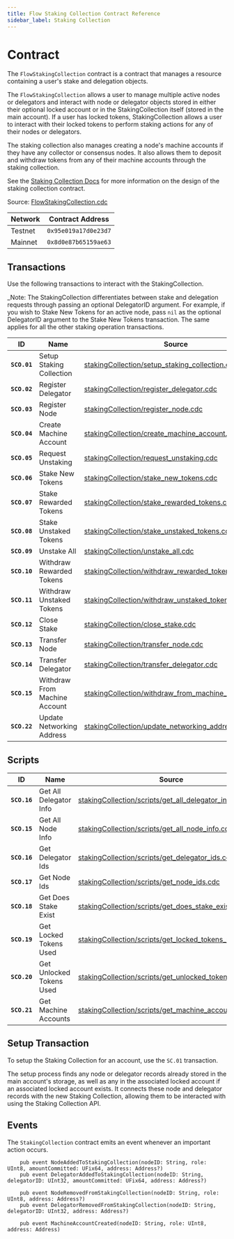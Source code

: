```yaml
---
title: Flow Staking Collection Contract Reference
sidebar_label: Staking Collection
---
```


# Contract

The `FlowStakingCollection` contract is a contract that manages a resource containing a user's stake and delegation objects.

The `FlowStakingCollection` allows a user to manage multiple active nodes or delegators
and interact with node or delegator objects stored in either their optional locked account
or in the StakingCollection itself (stored in the main account).
If a user has locked tokens, StakingCollection allows a user to interact with their locked tokens
to perform staking actions for any of their nodes or delegators.

The staking collection also manages creating a node's machine accounts if they have any collector or consensus nodes.
It also allows them to deposit and withdraw tokens from any of their machine accounts through the staking collection.

See the [Staking Collection Docs](../staking/14-staking-collection.mdx) for more information on the design of the staking collection contract.

Source: [FlowStakingCollection.cdc](https://github.com/onflow/flow-core-contracts/blob/master/contracts/FlowStakingCollection.cdc)

| Network    | Contract Address     |
|------------|----------------------|
| Testnet    | `0x95e019a17d0e23d7` |
| Mainnet    | `0x8d0e87b65159ae63` | 

## Transactions

Use the following transactions to interact with the StakingCollection.

_Note: The StakingCollection differentiates between stake and delegation requests through
passing an optional DelegatorID argument. For example, if you wish to Stake New Tokens for an active node,
pass `nil` as the optional DelegatorID argument to the Stake New Tokens transaction.
The same applies for all the other staking operation transactions.

| ID        | Name                                   | Source |
|-----------|----------------------------------------|--------|
|**`SCO.01`**| Setup Staking Collection               | [stakingCollection/setup_staking_collection.cdc](https://github.com/onflow/flow-core-contracts/blob/master/transactions/stakingCollection/setup_staking_collection.cdc) |
|**`SCO.02`**| Register Delegator                     | [stakingCollection/register_delegator.cdc](https://github.com/onflow/flow-core-contracts/blob/master/transactions/stakingCollection/register_delegator.cdc) |
|**`SCO.03`**| Register Node                          | [stakingCollection/register_node.cdc](https://github.com/onflow/flow-core-contracts/blob/master/transactions/stakingCollection/register_node.cdc) |
|**`SCO.04`**| Create Machine Account                 | [stakingCollection/create_machine_account.cdc](https://github.com/onflow/flow-core-contracts/blob/master/transactions/stakingCollection/create_machine_account.cdc) |
|**`SCO.05`**| Request Unstaking                      | [stakingCollection/request_unstaking.cdc](https://github.com/onflow/flow-core-contracts/blob/master/transactions/stakingCollection/request_unstaking.cdc) |
|**`SCO.06`**| Stake New Tokens                       | [stakingCollection/stake_new_tokens.cdc](https://github.com/onflow/flow-core-contracts/blob/master/transactions/stakingCollection/stake_new_tokens.cdc) |
|**`SCO.07`**| Stake Rewarded Tokens                  | [stakingCollection/stake_rewarded_tokens.cdc](https://github.com/onflow/flow-core-contracts/blob/master/transactions/stakingCollection/stake_rewarded_tokens.cdc) |
|**`SCO.08`**| Stake Unstaked Tokens                  | [stakingCollection/stake_unstaked_tokens.cdc](https://github.com/onflow/flow-core-contracts/blob/master/transactions/stakingCollection/stake_unstaked_tokens.cdc) |
|**`SCO.09`**| Unstake All                            | [stakingCollection/unstake_all.cdc](https://github.com/onflow/flow-core-contracts/blob/master/transactions/stakingCollection/unstake_all.cdc) |
|**`SCO.10`**| Withdraw Rewarded Tokens               | [stakingCollection/withdraw_rewarded_tokens.cdc](https://github.com/onflow/flow-core-contracts/blob/master/transactions/stakingCollection/withdraw_rewarded_tokens.cdc) |
|**`SCO.11`**| Withdraw Unstaked Tokens               | [stakingCollection/withdraw_unstaked_tokens.cdc](https://github.com/onflow/flow-core-contracts/blob/master/transactions/stakingCollection/withdraw_unstaked_tokens.cdc) |
|**`SCO.12`**| Close Stake                            | [stakingCollection/close_stake.cdc](https://github.com/onflow/flow-core-contracts/blob/master/transactions/stakingCollection/close_stake.cdc) |
|**`SCO.13`**| Transfer Node                          | [stakingCollection/transfer_node.cdc](https://github.com/onflow/flow-core-contracts/blob/master/transactions/stakingCollection/transfer_node.cdc) |
|**`SCO.14`**| Transfer Delegator                     | [stakingCollection/transfer_delegator.cdc](https://github.com/onflow/flow-core-contracts/blob/master/transactions/stakingCollection/transfer_delegator.cdc) |
|**`SCO.15`**| Withdraw From Machine Account          | [stakingCollection/withdraw_from_machine_account.cdc](https://github.com/onflow/flow-core-contracts/blob/master/transactions/stakingCollection/withdraw_from_machine_account.cdc) |
|**`SCO.22`**| Update Networking Address              | [stakingCollection/update_networking_address.cdc](https://github.com/onflow/flow-core-contracts/blob/master/transactions/stakingCollection/update_networking_address.cdc) |

## Scripts

| ID        | Name                                   | Source |
|-----------|----------------------------------------|--------|
|**`SCO.16`**| Get All Delegator Info                 | [stakingCollection/scripts/get_all_delegator_info.cdc](https://github.com/onflow/flow-core-contracts/blob/master/transactions/stakingCollection/scripts/get_all_delegator_info.cdc) |
|**`SCO.15`**| Get All Node Info                      | [stakingCollection/scripts/get_all_node_info.cdc](https://github.com/onflow/flow-core-contracts/blob/master/transactions/stakingCollection/scripts/get_all_node_info.cdc) |
|**`SCO.16`**| Get Delegator Ids                      | [stakingCollection/scripts/get_delegator_ids.cdc](https://github.com/onflow/flow-core-contracts/blob/master/transactions/stakingCollection/scripts/get_delegator_ids.cdc) |
|**`SCO.17`**| Get Node Ids                           | [stakingCollection/scripts/get_node_ids.cdc](https://github.com/onflow/flow-core-contracts/blob/master/transactions/stakingCollection/scripts/get_node_ids.cdc) |
|**`SCO.18`**| Get Does Stake Exist                   | [stakingCollection/scripts/get_does_stake_exist.cdc](https://github.com/onflow/flow-core-contracts/blob/master/transactions/stakingCollection/scripts/get_does_stake_exist.cdc) |
|**`SCO.19`**| Get Locked Tokens Used                 | [stakingCollection/scripts/get_locked_tokens_used.cdc](https://github.com/onflow/flow-core-contracts/blob/master/transactions/stakingCollection/scripts/get_locked_tokens_used.cdc) |
|**`SCO.20`**| Get Unlocked Tokens Used               | [stakingCollection/scripts/get_unlocked_tokens_used.cdc](https://github.com/onflow/flow-core-contracts/blob/master/transactions/stakingCollection/scripts/get_unlocked_tokens_used.cdc) |
|**`SCO.21`**| Get Machine Accounts                   | [stakingCollection/scripts/get_machine_accounts.cdc](https://github.com/onflow/flow-core-contracts/blob/master/transactions/stakingCollection/scripts/get_machine_accounts.cdc) |


## Setup Transaction

To setup the Staking Collection for an account, use the `SC.01` transaction.

The setup process finds any node or delegator records already stored in the main account's storage,
as well as any in the associated locked account if an associated locked account exists.
It connects these node and delegator records with the new Staking Collection, allowing them
to be interacted with using the Staking Collection API.

## Events

The `StakingCollection` contract emits an event whenever an important action occurs.

```cadence
    pub event NodeAddedToStakingCollection(nodeID: String, role: UInt8, amountCommitted: UFix64, address: Address?)
    pub event DelegatorAddedToStakingCollection(nodeID: String, delegatorID: UInt32, amountCommitted: UFix64, address: Address?)

    pub event NodeRemovedFromStakingCollection(nodeID: String, role: UInt8, address: Address?)
    pub event DelegatorRemovedFromStakingCollection(nodeID: String, delegatorID: UInt32, address: Address?)

    pub event MachineAccountCreated(nodeID: String, role: UInt8, address: Address)
```